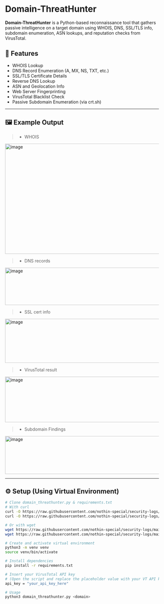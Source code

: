# Domain-ThreatHunter

**Domain-ThreatHunter** is a Python-based reconnaissance tool that gathers passive intelligence on a target domain using WHOIS, DNS, SSL/TLS info, subdomain enumeration, ASN lookups, and reputation checks from VirusTotal.

## 🧰 Features

- WHOIS Lookup
- DNS Record Enumeration (A, MX, NS, TXT, etc.)
- SSL/TLS Certificate Details
- Reverse DNS Lookup
- ASN and Geolocation Info
- Web Server Fingerprinting
- VirusTotal Blacklist Check
- Passive Subdomain Enumeration (via crt.sh)

---

## 🖼️ Example Output

> - WHOIS
<img width="942" height="360" alt="image" src="https://github.com/user-attachments/assets/d1649cf2-f8d1-43e9-80c1-533b99bdc4f8" />

> - DNS records
<img width="953" height="122" alt="image" src="https://github.com/user-attachments/assets/20054a6d-8980-445b-a388-91a89be08d95" />

> - SSL cert info  
<img width="774" height="144" alt="image" src="https://github.com/user-attachments/assets/c84b3b4e-fd35-4c9e-badb-2b1ea13d4f24" />

> - VirusTotal result  
<img width="711" height="149" alt="image" src="https://github.com/user-attachments/assets/a29e4c8c-cf27-4bc2-8bd3-11a3ff066050" />

> - Subdomain Findings
<img width="530" height="124" alt="image" src="https://github.com/user-attachments/assets/39ee5cdb-c9c9-4968-a72d-5ddd864a5046" />

---

## ⚙️ Setup (Using Virtual Environment)

```bash
# Clone domain_threathunter.py & requirements.txt
# With curl
curl -O https://raw.githubusercontent.com/nothin-special/security-logs/main/Projects/Scripts/Blue/Domain-ThreatHunter/domain_threathunter.py && \
curl -O https://raw.githubusercontent.com/nothin-special/security-logs/main/Projects/Scripts/Blue/Domain-ThreatHunter/requirements.txt

# Or with wget
wget https://raw.githubusercontent.com/nothin-special/security-logs/main/Projects/Scripts/Blue/Domain-ThreatHunter/domain_threathunter.py && \
wget https://raw.githubusercontent.com/nothin-special/security-logs/main/Projects/Scripts/Blue/Domain-ThreatHunter/requirements.txt

# Create and activate virtual environment
python3 -m venv venv
source venv/bin/activate

# Install dependencies
pip install -r requirements.txt

# Insert your VirusTotal API key
# (Open the script and replace the placeholder value with your VT API key)
api_key = "your_api_key_here"

# Usage
python3 domain_threathunter.py <domain>
